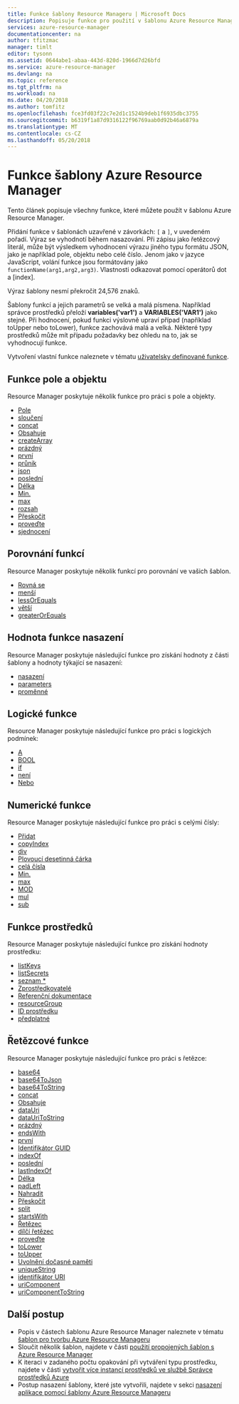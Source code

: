 ```yaml
---
title: Funkce šablony Resource Manageru | Microsoft Docs
description: Popisuje funkce pro použití v šablonu Azure Resource Manager k získávání hodnot, pracovat s řetězce a numerické hodnoty a načíst informace o nasazení.
services: azure-resource-manager
documentationcenter: na
author: tfitzmac
manager: timlt
editor: tysonn
ms.assetid: 0644abe1-abaa-443d-820d-1966d7d26bfd
ms.service: azure-resource-manager
ms.devlang: na
ms.topic: reference
ms.tgt_pltfrm: na
ms.workload: na
ms.date: 04/20/2018
ms.author: tomfitz
ms.openlocfilehash: fce3fd03f22c7e2d1c1524b9deb1f6935dbc3755
ms.sourcegitcommit: b6319f1a87d9316122f96769aab0d92b46a6879a
ms.translationtype: MT
ms.contentlocale: cs-CZ
ms.lasthandoff: 05/20/2018
---
```

# <a name="azure-resource-manager-template-functions"></a>Funkce šablony Azure Resource Manager
Tento článek popisuje všechny funkce, které můžete použít v šablonu Azure Resource Manager.

Přidání funkce v šablonách uzavřené v závorkách: `[` a `]`, v uvedeném pořadí. Výraz se vyhodnotí během nasazování. Při zápisu jako řetězcový literál, může být výsledkem vyhodnocení výrazu jiného typu formátu JSON, jako je například pole, objektu nebo celé číslo. Jenom jako v jazyce JavaScript, volání funkce jsou formátovány jako `functionName(arg1,arg2,arg3)`. Vlastnosti odkazovat pomocí operátorů dot a [index].

Výraz šablony nesmí překročit 24,576 znaků.

Šablony funkcí a jejich parametrů se velká a malá písmena. Například správce prostředků přeloží **variables('var1')** a **VARIABLES('VAR1')** jako stejné. Při hodnocení, pokud funkci výslovně upraví případ (například toUpper nebo toLower), funkce zachovává malá a velká. Některé typy prostředků může mít případu požadavky bez ohledu na to, jak se vyhodnocují funkce.

Vytvoření vlastní funkce naleznete v tématu [uživatelsky definované funkce](resource-group-authoring-templates.md#functions).

<a id="array" />
<a id="coalesce" />
<a id="concatarray" />
<a id="contains" />
<a id="createarray" />
<a id="empty" />
<a id="first" />
<a id="intersection" />
<a id="json" />
<a id="last" />
<a id="length" />
<a id="min" />
<a id="max" />
<a id="range" />
<a id="skip" />
<a id="take" />
<a id="union" />

## <a name="array-and-object-functions"></a>Funkce pole a objektu
Resource Manager poskytuje několik funkce pro práci s pole a objekty.

* [Pole](resource-group-template-functions-array.md#array)
* [sloučení](resource-group-template-functions-array.md#coalesce)
* [concat](resource-group-template-functions-array.md#concat)
* [Obsahuje](resource-group-template-functions-array.md#contains)
* [createArray](resource-group-template-functions-array.md#createarray)
* [prázdný](resource-group-template-functions-array.md#empty)
* [první](resource-group-template-functions-array.md#first)
* [průnik](resource-group-template-functions-array.md#intersection)
* [json](resource-group-template-functions-array.md#json)
* [poslední](resource-group-template-functions-array.md#last)
* [Délka](resource-group-template-functions-array.md#length)
* [Min.](resource-group-template-functions-array.md#min)
* [max](resource-group-template-functions-array.md#max)
* [rozsah](resource-group-template-functions-array.md#range)
* [Přeskočit](resource-group-template-functions-array.md#skip)
* [proveďte](resource-group-template-functions-array.md#take)
* [sjednocení](resource-group-template-functions-array.md#union)

<a id="equals" />
<a id="less" />
<a id="lessorequals" />
<a id="greater" />
<a id="greaterorequals" />

## <a name="comparison-functions"></a>Porovnání funkcí
Resource Manager poskytuje několik funkcí pro porovnání ve vašich šablon.

* [Rovná se](resource-group-template-functions-comparison.md#equals)
* [menší](resource-group-template-functions-comparison.md#less)
* [lessOrEquals](resource-group-template-functions-comparison.md#lessorequals)
* [větší](resource-group-template-functions-comparison.md#greater)
* [greaterOrEquals](resource-group-template-functions-comparison.md#greaterorequals)

<a id="deployment" />
<a id="parameters" />
<a id="variables" />

## <a name="deployment-value-functions"></a>Hodnota funkce nasazení
Resource Manager poskytuje následující funkce pro získání hodnoty z části šablony a hodnoty týkající se nasazení:

* [nasazení](resource-group-template-functions-deployment.md#deployment)
* [parameters](resource-group-template-functions-deployment.md#parameters)
* [proměnné](resource-group-template-functions-deployment.md#variables)

<a id="and" />
<a id="bool" />
<a id="if" />
<a id="not" />
<a id="or" />

## <a name="logical-functions"></a>Logické funkce
Resource Manager poskytuje následující funkce pro práci s logických podmínek:

* [A](resource-group-template-functions-logical.md#and)
* [BOOL](resource-group-template-functions-logical.md#bool)
* [if](resource-group-template-functions-logical.md#if)
* [není](resource-group-template-functions-logical.md#not)
* [Nebo](resource-group-template-functions-logical.md#or)

<a id="add" />
<a id="copyindex" />
<a id="div" />
<a id="float" />
<a id="int" />
<a id="minint" />
<a id="maxint" />
<a id="mod" />
<a id="mul" />
<a id="sub" />

## <a name="numeric-functions"></a>Numerické funkce
Resource Manager poskytuje následující funkce pro práci s celými čísly:

* [Přidat](resource-group-template-functions-numeric.md#add)
* [copyIndex](resource-group-template-functions-numeric.md#copyindex)
* [div](resource-group-template-functions-numeric.md#div)
* [Plovoucí desetinná čárka](resource-group-template-functions-numeric.md#float)
* [celá čísla](resource-group-template-functions-numeric.md#int)
* [Min.](resource-group-template-functions-numeric.md#min)
* [max](resource-group-template-functions-numeric.md#max)
* [MOD](resource-group-template-functions-numeric.md#mod)
* [mul](resource-group-template-functions-numeric.md#mul)
* [sub](resource-group-template-functions-numeric.md#sub)

<a id="listkeys" />
<a id="list" />
<a id="providers" />
<a id="reference" />
<a id="resourcegroup" />
<a id="resourceid" />
<a id="subscription" />

## <a name="resource-functions"></a>Funkce prostředků
Resource Manager poskytuje následující funkce pro získání hodnoty prostředku:

* [listKeys](resource-group-template-functions-resource.md#listkeys)
* [listSecrets](resource-group-template-functions-resource.md#list)
* [seznam *](resource-group-template-functions-resource.md#list)
* [Zprostředkovatelé](resource-group-template-functions-resource.md#providers)
* [Referenční dokumentace](resource-group-template-functions-resource.md#reference)
* [resourceGroup](resource-group-template-functions-resource.md#resourcegroup)
* [ID prostředku](resource-group-template-functions-resource.md#resourceid)
* [předplatné](resource-group-template-functions-resource.md#subscription)

<a id="base64" />
<a id="base64tojson" />
<a id="base64tostring" />
<a id="concat" />
<a id="containsstring" />
<a id="datauri" />
<a id="datauritostring" />
<a id="emptystring" />
<a id="endswith" />
<a id="firststring" />
<a id="guid" />
<a id="indexof" />
<a id="laststring" />
<a id="lastindexof" />
<a id="lengthstring" />
<a id="padleft" />
<a id="replace" />
<a id="skipstring" />
<a id="split" />
<a id="startswith" />
<a id="string" />
<a id="substring" />
<a id="takestring" />
<a id="tolower" />
<a id="toupper" />
<a id="trim" />
<a id="uniquestring" />
<a id="uri" />
<a id="uricomponent" />
<a id="uricomponenttostring" />

## <a name="string-functions"></a>Řetězcové funkce
Resource Manager poskytuje následující funkce pro práci s řetězce:

* [base64](resource-group-template-functions-string.md#base64)
* [base64ToJson](resource-group-template-functions-string.md#base64tojson)
* [base64ToString](resource-group-template-functions-string.md#base64tostring)
* [concat](resource-group-template-functions-string.md#concat)
* [Obsahuje](resource-group-template-functions-string.md#contains)
* [dataUri](resource-group-template-functions-string.md#datauri)
* [dataUriToString](resource-group-template-functions-string.md#datauritostring)
* [prázdný](resource-group-template-functions-string.md#empty)
* [endsWith](resource-group-template-functions-string.md#endswith)
* [první](resource-group-template-functions-string.md#first)
* [Identifikátor GUID](resource-group-template-functions-string.md#guid)
* [indexOf](resource-group-template-functions-string.md#indexof)
* [poslední](resource-group-template-functions-string.md#last)
* [lastIndexOf](resource-group-template-functions-string.md#lastindexof)
* [Délka](resource-group-template-functions-string.md#length)
* [padLeft](resource-group-template-functions-string.md#padleft)
* [Nahradit](resource-group-template-functions-string.md#replace)
* [Přeskočit](resource-group-template-functions-string.md#skip)
* [split](resource-group-template-functions-string.md#split)
* [startsWith](resource-group-template-functions-string.md#startswith)
* [Řetězec](resource-group-template-functions-string.md#string)
* [dílčí řetězec](resource-group-template-functions-string.md#substring)
* [proveďte](resource-group-template-functions-string.md#take)
* [toLower](resource-group-template-functions-string.md#tolower)
* [toUpper](resource-group-template-functions-string.md#toupper)
* [Uvolnění dočasné paměti](resource-group-template-functions-string.md#trim)
* [uniqueString](resource-group-template-functions-string.md#uniquestring)
* [identifikátor URI](resource-group-template-functions-string.md#uri)
* [uriComponent](resource-group-template-functions-string.md#uricomponent)
* [uriComponentToString](resource-group-template-functions-string.md#uricomponenttostring)

## <a name="next-steps"></a>Další postup
* Popis v částech šablonu Azure Resource Manager naleznete v tématu [šablon pro tvorbu Azure Resource Manageru](resource-group-authoring-templates.md)
* Sloučit několik šablon, najdete v části [použití propojených šablon s Azure Resource Manager](resource-group-linked-templates.md)
* K iteraci v zadaného počtu opakování při vytváření typu prostředku, najdete v části [vytvořit více instancí prostředků ve službě Správce prostředků Azure](resource-group-create-multiple.md)
* Postup nasazení šablony, které jste vytvořili, najdete v sekci [nasazení aplikace pomocí šablony Azure Resource Manageru](resource-group-template-deploy.md)
